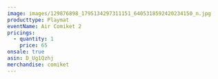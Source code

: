 ```yaml
---
image: images/129876898_1795134297311151_6405318592420234150_n.jpg
producttype: Playmat
eventName: Air Comiket 2
pricings:
  - quantity: 1
    price: 65
onsale: true
asin: D_Ug1Qzhj
merchandise: comiket
---
```

